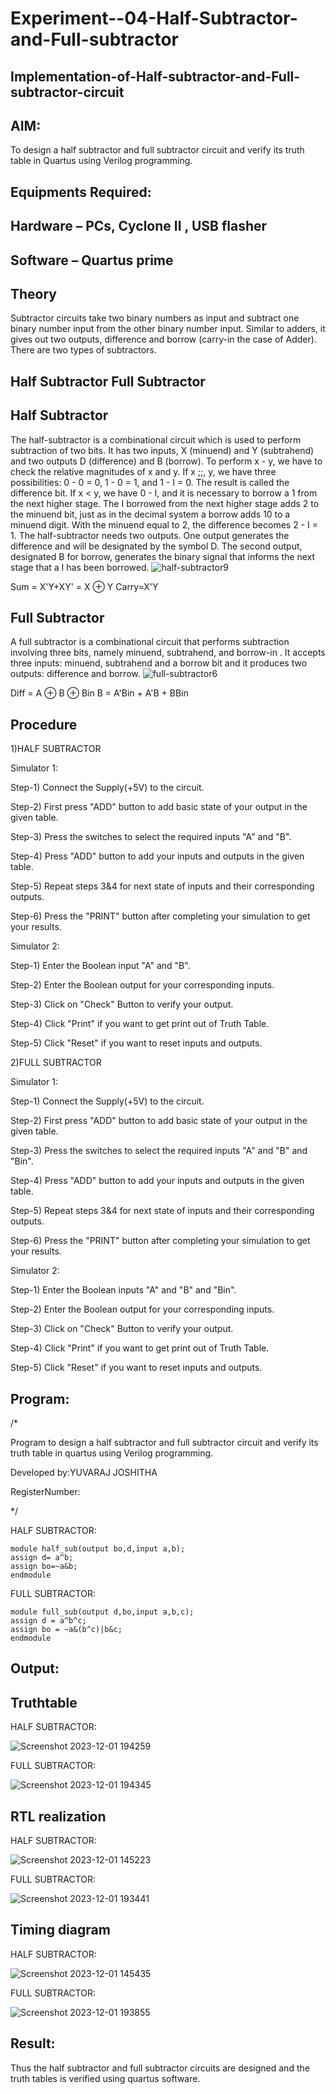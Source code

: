 # Experiment--04-Half-Subtractor-and-Full-subtractor
## Implementation-of-Half-subtractor-and-Full-subtractor-circuit
## AIM:
To design a half subtractor and full subtractor circuit and verify its truth table in Quartus using Verilog programming.

## Equipments Required:
## Hardware – PCs, Cyclone II , USB flasher
## Software – Quartus prime
## Theory
Subtractor circuits take two binary numbers as input and subtract one binary number input from the other binary number input. Similar to adders, it gives out two outputs, difference and borrow (carry-in the case of Adder). There are two types of subtractors.

## Half Subtractor Full Subtractor
## Half Subtractor
The half-subtractor is a combinational circuit which is used to perform subtraction of two bits. It has two inputs, X (minuend) and Y (subtrahend) and two outputs D (difference) and B (borrow). To perform x - y, we have to check the relative magnitudes of x and y. If x ;;, y, we have three possibilities: 0 - 0 = 0, 1 - 0 = 1, and 1 - I = 0. The result is called the difference bit. If x < y, we have 0 - I, and it is necessary to borrow a 1 from the next higher stage. The I borrowed from the next higher stage adds 2 to the minuend bit, just as in the decimal system a borrow adds 10 to a minuend digit. With the minuend equal to 2, the difference becomes 2 - I = 1. The half-subtractor needs two outputs. One output generates the difference and will be designated by the symbol D. The second output, designated B for borrow, generates the binary signal that informs the next stage that a I has been borrowed.
![half-subtractor9](https://user-images.githubusercontent.com/36288975/166112538-58c3bc7c-ee5d-4e6a-ac8d-8e8328efe27a.png)


Sum = X'Y+XY' = X ⊕ Y
Carry=X'Y

## Full Subtractor
A full subtractor is a combinational circuit that performs subtraction involving three bits, namely minuend, subtrahend, and borrow-in . It accepts three inputs: minuend, subtrahend and a borrow bit and it produces two outputs: difference and borrow. 
![full-subtractor6](https://user-images.githubusercontent.com/36288975/166112541-24c68359-3de8-4674-ae22-8272ffc385ed.png)


Diff = A ⊕ B ⊕ Bin B = A'Bin + A'B + BBin

## Procedure

1)HALF SUBTRACTOR

Simulator 1:

Step-1) Connect the Supply(+5V) to the circuit.

Step-2) First press "ADD" button to add basic state of your output in the given table.

Step-3) Press the switches to select the required inputs "A" and "B".

Step-4) Press "ADD" button to add your inputs and outputs in the given table.

Step-5) Repeat steps 3&4 for next state of inputs and their corresponding outputs.

Step-6) Press the "PRINT" button after completing your simulation to get your results.


Simulator 2:

Step-1) Enter the Boolean input "A" and "B".

Step-2) Enter the Boolean output for your corresponding inputs.

Step-3) Click on "Check" Button to verify your output.

Step-4) Click "Print" if you want to get print out of Truth Table.

Step-5) Click "Reset" if you want to reset inputs and outputs.

2)FULL SUBTRACTOR

Simulator 1:

Step-1) Connect the Supply(+5V) to the circuit.

Step-2) First press "ADD" button to add basic state of your output in the given table.

Step-3) Press the switches to select the required inputs "A" and "B" and "Bin".

Step-4) Press "ADD" button to add your inputs and outputs in the given table.

Step-5) Repeat steps 3&4 for next state of inputs and their corresponding outputs.

Step-6) Press the "PRINT" button after completing your simulation to get your results.


Simulator 2:

Step-1) Enter the Boolean inputs "A" and "B" and "Bin".

Step-2) Enter the Boolean output for your corresponding inputs.

Step-3) Click on "Check" Button to verify your output.

Step-4) Click "Print" if you want to get print out of Truth Table.

Step-5) Click "Reset" if you want to reset inputs and outputs.

 


## Program:

/*

Program to design a half subtractor and full subtractor circuit and verify its truth table in quartus using Verilog programming.

Developed by:YUVARAJ JOSHITHA 

RegisterNumber:  

*/

HALF SUBTRACTOR:

```
module half_sub(output bo,d,input a,b);
assign d= a^b;
assign bo=~a&b;
endmodule
```
FULL SUBTRACTOR:

```
module full_sub(output d,bo,input a,b,c);
assign d = a^b^c;
assign bo = ~a&(b^c)|b&c;
endmodule
```
## Output:

## Truthtable

HALF SUBTRACTOR:

![Screenshot 2023-12-01 194259](https://github.com/Joshitha-YUVARAJ/Experiment--03-Half-Subtractor-and-Full-subtractor/assets/145742770/1e71ddfd-8d8b-4c49-9b75-94351e61b398)



FULL SUBTRACTOR:

![Screenshot 2023-12-01 194345](https://github.com/Joshitha-YUVARAJ/Experiment--03-Half-Subtractor-and-Full-subtractor/assets/145742770/4af58087-f3a4-4fd6-8082-8737efcb3faf)



##  RTL realization

HALF SUBTRACTOR:

![Screenshot 2023-12-01 145223](https://github.com/Joshitha-YUVARAJ/Experiment--03-Half-Subtractor-and-Full-subtractor/assets/145742770/b2bc3ce7-e8a9-4b3d-a349-73192c3394eb)

FULL SUBTRACTOR:

![Screenshot 2023-12-01 193441](https://github.com/Joshitha-YUVARAJ/Experiment--03-Half-Subtractor-and-Full-subtractor/assets/145742770/f98891da-84c7-450b-b7c3-e28aad51a301)


## Timing diagram 

HALF SUBTRACTOR:

![Screenshot 2023-12-01 145435](https://github.com/Joshitha-YUVARAJ/Experiment--03-Half-Subtractor-and-Full-subtractor/assets/145742770/45598a36-05d8-4245-a833-9239beec75ee)

FULL SUBTRACTOR:

![Screenshot 2023-12-01 193855](https://github.com/Joshitha-YUVARAJ/Experiment--03-Half-Subtractor-and-Full-subtractor/assets/145742770/ac4d7b49-6aa1-468d-87fb-d4ca0199536d)



## Result:
Thus the half subtractor and full subtractor circuits are designed and the truth tables is verified using quartus software.
